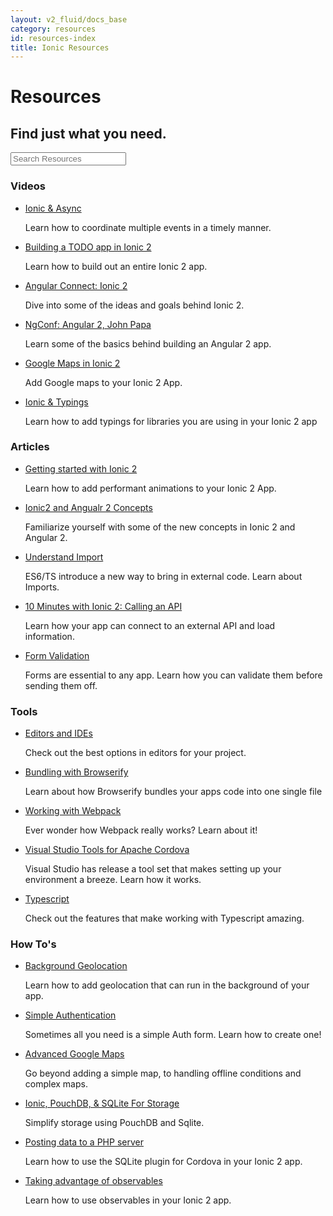 ```yaml
---
layout: v2_fluid/docs_base
category: resources
id: resources-index
title: Ionic Resources
---
```


<h1 class="banner resources">Resources</h1>
<h2>Find just what you need.</h2>
<form class="form-group search" role="search">
  <input type="text"
         class="form-control search-input"
         placeholder="Search Resources"
         data-searchpos="resources"
         ng-model="searchTerm">
</form>
<div class="sections">
  <section>
    <h3>Videos</h3>
    <ul>
      <li>
        <a target="_blank" href="http://blog.ionic.io/screencast-ionic-async/" class="title">Ionic &amp; Async</a>
        <p>Learn how to coordinate multiple events in a timely manner.</p>
      </li>
      <li>
        <a target="_blank" href="http://www.joshmorony.com/build-a-todo-app-from-scratch-with-ionic-2-video-tutorial/" class="title">Building a TODO app in Ionic 2</a>
        <p>Learn how to build out an entire Ionic 2 app.</p>
      </li>
      <li>
        <a target="_blank" href="https://www.youtube.com/watch?v=bAlydPwFONY" class="title">Angular Connect: Ionic 2</a>
        <p>Dive into some of the ideas and goals behind Ionic 2.</p>
      </li>
      <li>
        <a target="_blank" href="https://youtu.be/WAPQF_GA7Qg" class="title">NgConf: Angular 2, John Papa</a>
        <p>Learn some of the basics behind building an Angular 2 app.</p>
      </li>
      <li>
        <a target="_blank" href="http://www.joshmorony.com/ionic-2-how-to-use-google-maps-geolocation-video-tutorial/"  class="title">Google Maps in Ionic 2</a>
        <p>Add Google maps to your Ionic 2 App.</p>
      </li>
      <li>
        <a target="_blank" href="http://blog.ionic.io/ionic-and-typings/" class="title">Ionic &amp; Typings</a>
        <p>Learn how to add typings for libraries you are using in your Ionic 2 app</p>
      </li>
    </ul>
  </section>


  <section class="articles">
    <h3>Articles</h3>
    <ul>
      <li>
        <a target="_blank" href="http://www.joshmorony.com/beginners-guide-to-getting-started-with-ionic-2/" class="title">Getting started with Ionic 2</a>
        <p>Learn how to add performant animations to your Ionic 2 App.</p>
      </li>
      <li>
        <a target="_blank" href="http://www.joshmorony.com/ionic-2-first-look-series-new-angular-2-concepts-syntax/" class="title">Ionic2 and Angualr 2 Concepts</a>
        <p>Familiarize yourself with some of the new concepts in Ionic 2 and Angular 2.</p>
      </li>
      <li>
        <a target="_blank" href="http://mcgivery.com/understanding-ionic-2-imports/" class="title">Understand Import</a>
        <p>ES6/TS introduce a new way to bring in external code. Learn about Imports.</p>
      </li>
      <li>
        <a target="_blank" href="http://blog.ionic.io/10-minutes-with-ionic-2-calling-an-api/" class="title">10 Minutes with Ionic 2: Calling an API</a>
        <p>Learn how your app can connect to an external API and load information.</p>
      </li>
      <li>
        <a target="_blank" href="http://www.gajotres.net/ionic-2-how-o-create-and-validate-forms/" class="title">Form Validation</a>
        <p>Forms are essential to any app. Learn how you can validate them before sending them off.</p>
      </li>
    </ul>
  </section>


  <section class="tools">
    <h3>Tools</h3>
    <ul>
      <li>
        <a target="_blank" href="/docs/v2/resources/editors_and_ides/" class="title">Editors and IDEs</a>
        <p>Check out the best options in editors for your project.</p>
      </li>
      <li>
        <a target="_blank" href="http://browserify.org/" class="title">Bundling with Browserify</a>
        <p>Learn about how Browserify bundles your apps code into one single file</p>
      </li>
      <li>
        <a target="_blank" href="https://webpack.github.io/" class="title">Working with Webpack</a>
        <p>Ever wonder how Webpack really works? Learn about it!</p>
      </li>
      <li>
        <a target="_blank" href="https://www.visualstudio.com/en-us/features/cordova-vs.aspx" class="title">Visual Studio Tools for Apache Cordova</a>
        <p>Visual Studio has release a tool set that makes setting up your environment a breeze. Learn how it works.</p>
      </li>
      <li>
        <a target="_blank" href="http://www.typescriptlang.org/" class="title">Typescript</a>
        <p>Check out the features that make working with Typescript amazing.</p>
      </li>
    </ul>
  </section>


  <section class="how-to">
    <h3>How To's</h3>
    <ul>
      <li>
        <a target="_blank" href="http://www.joshmorony.com/adding-background-geolocation-to-an-ionic-2-application/" class="title">Background Geolocation</a>
        <p>Learn how to add geolocation that can run in the background of your app.</p>
      </li>
      <li>
        <a target="_blank" href="http://www.gajotres.net/ionic-2-handling-a-simple-user-authorization/" class="title">Simple Authentication</a>
        <p>Sometimes all you need is a simple Auth form. Learn how to create one!</p>
      </li>
      <li>
        <a target="_blank" href="http://www.joshmorony.com/creating-an-advanced-google-maps-component-in-ionic-2/" class="title">Advanced Google Maps</a>
        <p>Go beyond adding a simple map, to handling offline conditions and complex maps.</p>
      </li>
      <li>
        <a target="_blank" href="http://gonehybrid.com/how-to-use-pouchdb-sqlite-for-local-storage-in-ionic-2/" class="title">Ionic, PouchDB, &amp; SQLite For Storage</a>
        <p>Simplify storage using PouchDB and Sqlite.</p>
      </li>
      <li>
        <a target="_blank" href="http://www.nikola-breznjak.com/blog/javascript/ionic2/posting-data-from-ionic-2-app/" class="title">Posting data to a PHP server</a>
        <p>Learn how to use the SQLite plugin for Cordova in your Ionic 2 app.</p>
      </li>
      <li>
        <a target="_blank" href="http://blog.thoughtram.io/angular/2016/01/06/taking-advantage-of-observables-in-angular2.html" class="title">Taking advantage of observables</a>
        <p>Learn how to use observables in your Ionic 2 app.</p>
      </li>
    </ul>
  </section>


</div>
